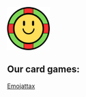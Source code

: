 <img src="smiley cards.png" alt="logo" width="100" height="100">

## Our card games:
<a href="/emojattax.md">Emojattax</a>
